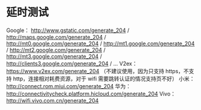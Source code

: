 # 延时测试 
Google： http://www.gstatic.com/generate_204 / http://maps.google.com/generate_204 / http://mt0.google.com/generate_204 / http://mt1.google.com/generate_204 / http://mt2.google.com/generate_204 / http://mt3.google.com/generate_204 / http://clients3.google.com/generate_204 / ...
V2ex： https://www.v2ex.com/generate_204 （不建议使用，因为只支持 https，不支持 http，连接相对耗费资源，对于 wifi 需要跳转认证的情况支持页不好）
小米： http://connect.rom.miui.com/generate_204
华为： http://connectivitycheck.platform.hicloud.com/generate_204
Vivo： http://wifi.vivo.com.cn/generate_204